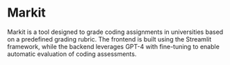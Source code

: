 # Markit
Markit is a tool designed to grade coding assignments in universities based on a predefined grading rubric. The frontend is built using the Streamlit framework, while the backend leverages GPT-4 with fine-tuning to enable automatic evaluation of coding assessments.

